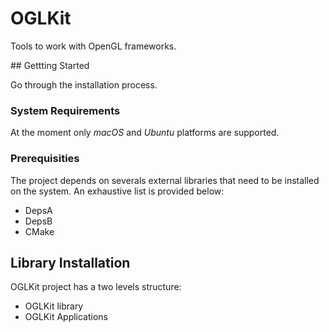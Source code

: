 # OGLKit 

Tools to work with OpenGL frameworks.

## Gettting Started

Go through the installation process.

### System Requirements

At the moment only *macOS* and *Ubuntu* platforms are supported.

### Prerequisities

The project depends on severals external libraries that need to be installed on the system. An exhaustive list is provided below:

- DepsA
- DepsB
- CMake



## Library Installation

OGLKit project has a two levels structure:

- OGLKit library
- OGLKit Applications
